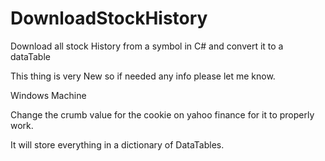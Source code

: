 # DownloadStockHistory
Download all stock History from a symbol in C# and convert it to a dataTable

This thing is very New so if needed any info please let me know. 

Windows Machine

Change the crumb value for the cookie on yahoo finance for it to properly work. 

It will store everything in a dictionary of DataTables.


